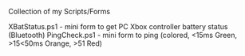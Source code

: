 Collection of my Scripts/Forms

XBatStatus.ps1 - mini form to get PC Xbox controller battery status (Bluetooth)
PingCheck.ps1 - mini form to ping (colored, <15ms Green, >15<50ms Orange, >51 Red)
